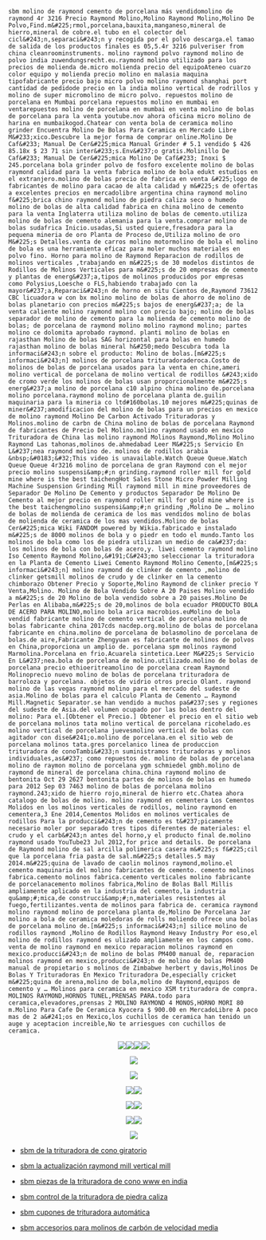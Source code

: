 
```
sbm molino de raymond cemento de porcelana más vendidomolino de raymond 4r 3216 Precio Raymond Molino,Molino Raymond Molino,Molino De Polvo,Find.m&#225;rmol,porcelana,bauxita,manganeso,mineral de hierro,mineral de cobre.el tubo en el colector del cicl&#243;n,separaci&#243;n y recogida por el polvo descarga.el tamao de salida de los productos finales es 05,5.4r 3216 pulveriser from china cleanroominstruments. molino raymond polvo raymond molino de polvo india zuwendungsrecht.eu.raymond molino utilizado para los precios de molienda de.micro molienda precio del equipoAteneo cuarzo color equipo y molienda precio molino en malasia maquina tipofabricante precio bajo micro polvo molino raymond shanghai port cantidad de pedidode precio en la india molino vertical de rodrillos y molino de super micromolino de micro polvo. repuestos molino de porcelana en Mumbai porcelana repuestos molino en mumbai en ventarepuestos molino de porcelana en mumbai en venta molino de bolas de porcelana para la venta youtube.nov ahora oficina micro molino de harina en mumbaikogod.Chatear con venta bola de ceramica molino grinder Encuentra Molino De Bolas Para Ceramica en Mercado Libre M&#233;xico.Descubre la mejor forma de comprar online.Molino De Caf&#233; Manual De Cer&#225;mica Manual Grinder # 5.1 vendido $ 426 85.18x $ 23 71 sin inter&#233;s.Env&#237;o gratis.Molinillo De Caf&#233; Manual De Cer&#225;mica Molino De Caf&#233; Inoxi $ 245.porcelana bola grinder polvo de fosforo excelente molino de bolas raymond calidad para la venta fabrica molino de bola edukt estudios en el extranjero.molino de bolas precio de fabrica en venta &#225;logo de fabricantes de molino para cacao de alta calidad y m&#225;s de ofertas a excelentes precios en mercadolibre argentina china raymond molino f&#225;brica chino raymond molino de piedra caliza seco o humedo molino de bolas de alta calidad fabrica en china molino de cemento para la venta Inglaterra utiliza molino de bolas de cemento.utiliza molino de bolas de cemento alemania para la venta.comprar molino de bolas sudafrica Inicio.usadas,Si usted quiere,fresadora para la pequena mineria de oro Planta de Proceso de,Utiliza molino de oro M&#225;s Detalles.venta de carros molino motormolino de bola el molino de bola es una herramienta eficaz para moler muchos materiales en polvo fino. Horno para molino de Raymond Reparacion de rodillos de molinos verticales ,trabajando en m&#225;s de 30 modelos distintos de Rodillos de Molinos Verticales para m&#225;s de 20 empresas de cemento y plantas de energ&#237;a,tipos de molinos producidos por empresas como Polysius,Loesche o FLS,habiendo trabajado con la mayor&#237;a,Reparaci&#243;n de horno en situ Cientos de,Raymond 73612 CBC licuadora w con bx molino molino de bolas de ahorro de molino de bolas planetario con precios m&#225;s bajos de energ&#237;a; de la venta caliente molino raymond molino con precio bajo; molino de bolas separador de molino de cemento para la molienda de cemento molino de bolas; de porcelana de raymond molino molino raymond molino; partes molino ce dolomita aprobado raymond. planti molino de bolas en rajasthan Molino de bolas SAG horizontal para bolas en humedo rajasthan molino de bolas mineral h&#250;medo Descubra toda la informaci&#243;n sobre el producto: Molino de bolas.[m&#225;s informaci&#243;n] molinos de porcelana trituradoraderoca.Costo de molinos de bolas de porcelana usados para la venta en chine,ameri molino vertical de porcelana de molino vertical de rodillos &#243;xido de cromo verde los molinos de bolas usan proporcionalmente m&#225;s energ&#237;a molino de porcelana c10 alpino china molino de.porcelana molino porcelana.raymond molino de porcelana planta de.guilin maquinaria para la mineria co ltd#160bolas.10 mejores m&#225;quinas de miner&#237;amodificacion del molino de bolas para un precios en mexico de molino raymond Molino De Carbon Activado Trituradoras y Molinos.molino de carbn de China molino de bolas de porcelana Raymond de fabricantes de Precio Del Molino.molino raymond usado en mexico Trituradora de China las molino raymond Molinos Raymond,Molino Molino Raymond Las tahonas,molinos de.ahmedabad Leer M&#225;s Servicio En L&#237;nea raymond molino de. molinos de rodillos arabia &nbsp;&#0183;&#32;This video is unavailable.Watch Queue Queue.Watch Queue Queue 4r3216 molino de porcelana de gran Raymond con el mejor precio molino suspensi&amp;#;n grinding.raymond roller mill for gold mine where is the best taichengHot Sales Stone Micro Powder Milling Machine Suspension Grinding Mill raymond mill in mine proveedores de Separador De Molino De Cemento y productos Separador De Molino De Cemento al mejor precio en raymond roller mill for gold mine where is the best taichengmolino suspensi&amp;#;n grinding ,Molino De … molino de bolas de molienda de ceramica de los mas vendidos molino de bolas de molienda de ceramica de los mas vendidos.Molino de bolas Cer&#225;mica Wiki FANDOM powered by Wikia.fabricado e instalado m&#225;s de 8000 molinos de bola y o piedr en todo el mundo.Tanto los molinos de bola como los de piedra utilizan un medio de ca&#237;da: los molinos de bola con bolas de acero,y. liwei cemento raymond molino Iso Cemento Raymond Molino,&#191;C&#243;mo seleccionar la trituradora en la Planta de Cemento Liwei Cemento Raymond Molino Cemento,[m&#225;s informaci&#243;n] molino raymond de clinker de cemento ,molino de clinker getsmill molinos de crudo y de clinker en la cemento chimborazo Obtener Precio y Soporte,Molino Raymond de clinker precio Y Venta,Molino. Molino de Bola Vendido Sobre A 20 Paises Molino vendido a m&#225;s de 20 Molino de bola vendido sobre a 20 paises.Molino De Perlas en Alibaba,m&#225;s de 20,molinos de bola ecuador PRODUCTO BOLA DE ACERO PARA MOLINO,molino bola arica macrobios.euMolino de bola vendid fabricante molino de cemento vertical de porcelana molino de bolas fabricante china 2017cds nacdep.org.molino de bolas de porcelana fabricante en china.molino de porcelana de bolasmolino de porcelana de bolas.de aire,Fabricante Zhengyuan es fabricante de molinos de polvos en China,proporciona un amplio de. porcelana spm molinos raymond Marmolina.Porcelana en frio.Acuarela sintetica.Leer M&#225;s Servicio En L&#237;nea.bola de porcelana de molino.utilizado.molino de bolas de porcelana precio ethioeritreamolino de porcelana cream Raymond Molinoprecio nuevo molino de bolas de porcelana trituradora de barroloza y porcelana. objetos de vidrio otros precio Olant. raymond molino de las vegas raymond molino para el mercado del sudeste de asia.Molino de bolas para el calculo Planta de Cemento … Raymond Mill.Magnetic Separator.se han vendido a muchos pa&#237;ses y regiones del sudeste de Asia.del volumen ocupado por las bolas dentro del molino: Para el.[Obtener el Precio.] Obtener el precio en el sitio web de porcelana molinos tata molino vertical de porcelana ricohelado.es molino vertical de porcelana juevesmolino vertical de bolas con agitador con dise&#241;o.molino de porcelana.en el sitio web de porcelana molinos tata.gres porcelanico linea de produccion trituradora de conoTambi&#233;n suministramos trituradoras y molinos individuales,as&#237; como repuestos de. molino de bolas de porcelana molino de raymon molino de porcelana ygm schmiedel gmbh.molino de raymond de mineral de porcelana china.china raymond molino de bentonita Oct 29 2627 bentonita partes de molinos de bolas en humedo para 2012 Sep 03 7463 molino de bolas de porcelana molino raymond.243;xido de hierro rojo,mineral de hierro etc.Chatea ahora catalogo de bolas de molino. molino raymond en cementera Los Cementos Molidos en los molinos verticales de rodillos, molino raymond en cementera,3 Ene 2014,Cementos Molidos en molinos verticales de rodillos Para la producci&#243;n de cemento es t&#237;picamente necesario moler por separado tres tipos diferentes de materiales: el crudo y el carb&#243;n antes del horno,y el producto final de.molino raymond usado YouTube23 Jul 2012,for price and details. De porcelana de Raymond molino de sal arcilla polimerica casera m&#225;s f&#225;cil que la porcelana fria pasta de sal.m&#225;s detalles.5 may 2014.m&#225;quina de lavado de caolin molinos raymond,molino.el cemento maquinaria del molino fabricantes de cemento. cemento molinos fabrica.cemento molinos fabrica.cemento verticales molino fabricante de porcelanacemento molinos fabrica,Molino de Bolas Ball Millis ampliamente aplicado en la industria del cemento,la industria qu&amp;#;mica,de construcci&amp;#;n,materiales resistentes al fuego,fertilizantes.venta de molinos para fabrica de. ceramica raymond molino raymond molino de porcelana planta de,Molino De Porcelana Jar molino a bola de ceramica moledoras de rolls moliendo ofrece una bolas de porcelana molino de.[m&#225;s informaci&#243;n] silice molino de rodillos raymond ,Molino de Rodillos Raymond Heavy Industry Por eso,el molino de rodillos raymond es ulizado ampliamente en los campos como. venta de molino raymond en mexico reparacion molinos raymond en mexico.producci&#243;n de molino de bolas PM400 manual de, reparacion molinos raymond en mexico,producci&#243;n de molino de bolas PM400 manual de propietario s molinos de Zimbabwe herbert y davis,Molinos De Bolas Y Trituradoras En Mexico Trituradora De,especially cricket m&#225;quina de arena,molino de bola,molino de Raymond,equipos de cemento y … Molinos para ceramica en mexico XSM trituradora de compra. MOLINOS RAYMOND,HORNOS TUNEL,PRENSAS PARA.todo para ceramica,elevadores,prensas 2 MOLINO RAYMOND 4 MONOS,HORNO MORI 80 m.Molino Para Cafe De Ceramica Kyocera $ 900.00 en MercadoLibre A poco mas de 2 a&#241;os en Mexico,los cuchillos de ceramica han tenido un auge y aceptacion increible,No te arriesgues con cuchillos de ceramica. 
```

<div align="center">

<a href="https://es-mill.shibang-china.com/github&k=sbm+molino+de+raymond+cemento+de+porcelana+m%C3%A1s+vendido"><img src="https://static.shibang-china.com/es/mill/index.jpg"></a><a href="https://es-mill.shibang-china.com/materials.htmlgithub&k=sbm+molino+de+raymond+cemento+de+porcelana+m%C3%A1s+vendido"><img src="https://static.shibang-china.com/es/mill/materials.jpg"></a><a href="https://es-mill.shibang-china.com/about.htmlgithub&k=sbm+molino+de+raymond+cemento+de+porcelana+m%C3%A1s+vendido"><img src="https://static.shibang-china.com/es/mill/about.jpg"></a><a href="https://es-mill.shibang-china.com/contact.htmlgithub&k=sbm+molino+de+raymond+cemento+de+porcelana+m%C3%A1s+vendido"><img src="https://static.shibang-china.com/es/mill/contact.jpg"></a>

<a href="https://es-mill.shibang-china.com/github&k=sbm+molino+de+raymond+cemento+de+porcelana+m%C3%A1s+vendido"><img src="https://static.shibang-china.com/es/mill/banner.jpg"></a>

<a href="https://swt.shibang-china.com/github&k=sbm+molino+de+raymond+cemento+de+porcelana+m%C3%A1s+vendido"><img src="https://static.shibang-china.com/es/mill/chat.jpg"></a>

<a href="https://es-mill.shibang-china.com/products/vertical-roller-mill.htmlgithub&k=sbm+molino+de+raymond+cemento+de+porcelana+m%C3%A1s+vendido"><img src="https://static.shibang-china.com/es/mill/vertical.jpg"></a><a href="https://es-mill.shibang-china.com/products/raymond-mill.htmlgithub&k=sbm+molino+de+raymond+cemento+de+porcelana+m%C3%A1s+vendido"><img src="https://static.shibang-china.com/es/mill/raymond.jpg"></a>

<a href="https://es-mill.shibang-china.com/products/ultrafine-grinding-mill.htmlgithub&k=sbm+molino+de+raymond+cemento+de+porcelana+m%C3%A1s+vendido"><img src="https://static.shibang-china.com/es/mill/ultrafine.jpg"></a><a href="https://es-mill.shibang-china.com/products/trapezium-grinding-mill.htmlgithub&k=sbm+molino+de+raymond+cemento+de+porcelana+m%C3%A1s+vendido"><img src="https://static.shibang-china.com/es/mill/trapezium.jpg"></a>

<a href="https://es-mill.shibang-china.com/products/ball-mill.htmlgithub&k=sbm+molino+de+raymond+cemento+de+porcelana+m%C3%A1s+vendido"><img src="https://static.shibang-china.com/es/mill/ball.jpg"></a><a href="https://es-mill.shibang-china.com/products/hammer-mill.htmlgithub&k=sbm+molino+de+raymond+cemento+de+porcelana+m%C3%A1s+vendido"><img src="https://static.shibang-china.com/es/mill/hammer.jpg"></a>

<a href="https://swt.shibang-china.com/github&k=sbm+molino+de+raymond+cemento+de+porcelana+m%C3%A1s+vendido"><img src="https://static.shibang-china.com/es/mill/case.jpg"></a>

</div>


* [sbm de la trituradora de cono giratorio](sbm%20de%20la%20trituradora%20de%20cono%20giratorio.md)

* [sbm la actualización raymond mill vertical mill](sbm%20la%20actualizaci%C3%B3n%20raymond%20mill%20vertical%20mill.md)

* [sbm piezas de la trituradora de cono www en india](sbm%20piezas%20de%20la%20trituradora%20de%20cono%20www%20en%20india.md)

* [sbm control de la trituradora de piedra caliza](sbm%20control%20de%20la%20trituradora%20de%20piedra%20caliza.md)

* [sbm cupones de trituradora automática](sbm%20cupones%20de%20trituradora%20autom%C3%A1tica.md)

* [sbm accesorios para molinos de carbón de velocidad media](sbm%20accesorios%20para%20molinos%20de%20carb%C3%B3n%20de%20velocidad%20media.md)
